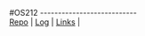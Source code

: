 #OS212
---------------------------<br>
[Repo](https://github.com/kanziebub/os212) | 
[Log](https://kanziebub/os212/blob/main/TXT/mylog.txt) | 
[Links](https://kanziebub/os212/blob/main/links.md) | 